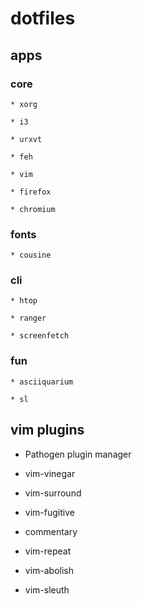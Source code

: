 # dotfiles #

## apps ##

  ### core ###

    * xorg

    * i3

    * urxvt

    * feh

    * vim

    * firefox

    * chromium

  ### fonts ###

    * cousine

  ### cli ###

    * htop

    * ranger

    * screenfetch

  ### fun ###

    * asciiquarium

    * sl

## vim plugins ##

* Pathogen plugin manager

* vim-vinegar

* vim-surround

* vim-fugitive

* commentary

* vim-repeat

* vim-abolish

* vim-sleuth

